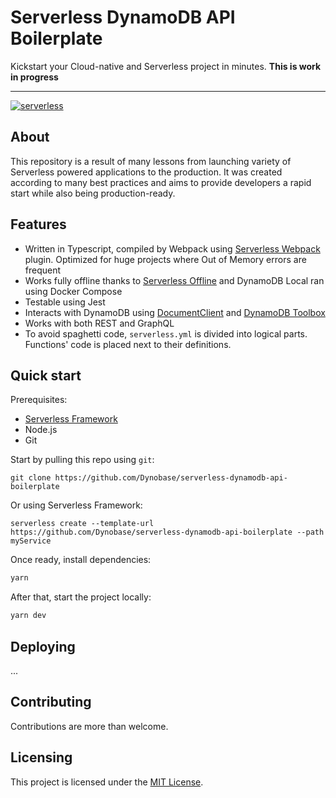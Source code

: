 # Serverless DynamoDB API Boilerplate

Kickstart your Cloud-native and Serverless project in minutes. **This is work in progress**

***

[![serverless](http://public.serverless.com/badges/v3.svg)](http://www.serverless.com)

## About

This repository is a result of many lessons from launching variety of Serverless powered applications to the production. It was created according to many best practices and aims to provide developers a rapid start while also being production-ready.

## Features

- Written in Typescript, compiled by Webpack using [Serverless Webpack](https://github.com/serverless-heaven/serverless-webpack) plugin. Optimized for huge projects where Out of Memory errors are frequent
- Works fully offline thanks to [Serverless Offline](https://github.com/dherault/serverless-offline) and DynamoDB Local ran using Docker Compose
- Testable using Jest
- Interacts with DynamoDB using [DocumentClient](https://docs.aws.amazon.com/AWSJavaScriptSDK/latest/AWS/DynamoDB/DocumentClient.html) and [DynamoDB Toolbox](http://dynamodbtoolbox.com/)
- Works with both REST and GraphQL
- To avoid spaghetti code, `serverless.yml` is divided into logical parts. Functions' code is placed next to their definitions.

## Quick start

Prerequisites:
- [Serverless Framework](https://serverless.com/)
- Node.js
- Git

Start by pulling this repo using `git`:

```
git clone https://github.com/Dynobase/serverless-dynamodb-api-boilerplate
```

Or using Serverless Framework:

```
serverless create --template-url https://github.com/Dynobase/serverless-dynamodb-api-boilerplate --path myService
```

Once ready, install dependencies:

```sh
yarn
```

After that, start the project locally:
```sh
yarn dev
```

## Deploying

...

## <a name="contributing"></a>Contributing

Contributions are more than welcome.

## <a name="licensing"></a>Licensing

This project is licensed under the [MIT License](./LICENSE.txt).

